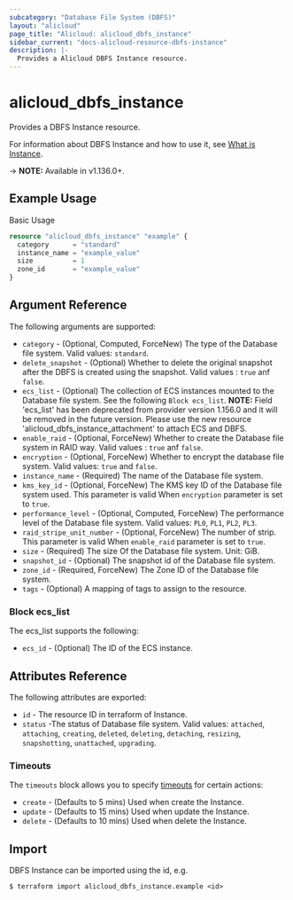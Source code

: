 ```yaml
---
subcategory: "Database File System (DBFS)"
layout: "alicloud"
page_title: "Alicloud: alicloud_dbfs_instance"
sidebar_current: "docs-alicloud-resource-dbfs-instance"
description: |-
  Provides a Alicloud DBFS Instance resource.
---
```


# alicloud\_dbfs\_instance

Provides a DBFS Instance resource.

For information about DBFS Instance and how to use it, see [What is Instance](https://help.aliyun.com/document_detail/149726.html).

-> **NOTE:** Available in v1.136.0+.

## Example Usage

Basic Usage

```terraform
resource "alicloud_dbfs_instance" "example" {
  category      = "standard"
  instance_name = "example_value"
  size          = 1
  zone_id       = "example_value"
}

```

## Argument Reference

The following arguments are supported:

* `category` - (Optional, Computed, ForceNew) The type of the Database file system. Valid values: `standard`.
* `delete_snapshot` - (Optional) Whether to delete the original snapshot after the DBFS is created using the snapshot. Valid values : `true` anf `false`.
* `ecs_list` - (Optional) The collection of ECS instances mounted to the Database file system. See the following `Block ecs_list`. **NOTE:** Field 'ecs_list' has been deprecated from provider version 1.156.0 and it will be removed in the future version. Please use the new resource 'alicloud_dbfs_instance_attachment' to attach ECS and DBFS.
* `enable_raid` - (Optional, ForceNew) Whether to create the Database file system in RAID way. Valid values : `true` anf `false`.
* `encryption` - (Optional, ForceNew) Whether to encrypt the database file system. Valid values: `true` and `false`.
* `instance_name` - (Required) The name of the Database file system.
* `kms_key_id` - (Optional, ForceNew) The KMS key ID of the Database file system used. This parameter is valid When `encryption` parameter is set to `true`.
* `performance_level` - (Optional, Computed, ForceNew) The performance level of the Database file system. Valid values: `PL0`, `PL1`, `PL2`, `PL3`.
* `raid_stripe_unit_number` - (Optional, ForceNew) The number of strip. This parameter is valid When `enable_raid` parameter is set to `true`.
* `size` - (Required) The size Of the Database file system. Unit: GiB.
* `snapshot_id` - (Optional) The snapshot id of the Database file system.
* `zone_id` - (Required, ForceNew) The Zone ID of the Database file system.
* `tags` - (Optional) A mapping of tags to assign to the resource.


### Block ecs_list

The ecs_list supports the following:

* `ecs_id` - (Optional) The ID of the ECS instance.

## Attributes Reference

The following attributes are exported:

* `id` - The resource ID in terraform of Instance.
* `status` -The status of Database file system. Valid values: `attached`, `attaching`, `creating`, `deleted`, `deleting`, `detaching`, `resizing`, `snapshotting`, `unattached`, `upgrading`.

### Timeouts

The `timeouts` block allows you to specify [timeouts](https://www.terraform.io/docs/configuration-0-11/resources.html#timeouts) for certain actions:

* `create` - (Defaults to 5 mins) Used when create the Instance.
* `update` - (Defaults to 15 mins) Used when update the Instance.
* `delete` - (Defaults to 10 mins) Used when delete the Instance.

## Import

DBFS Instance can be imported using the id, e.g.

```shell
$ terraform import alicloud_dbfs_instance.example <id>
```
